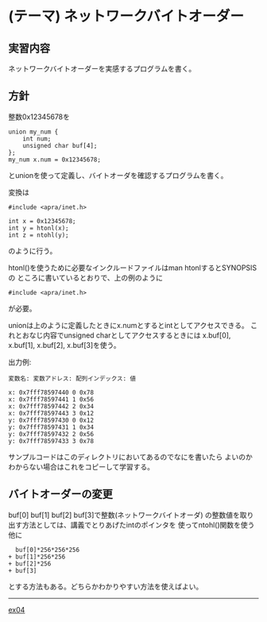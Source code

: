 (テーマ) ネットワークバイトオーダー 
===================================

実習内容
--------
ネットワークバイトオーダーを実感するプログラムを書く。

方針
----

整数0x12345678を

    union my_num {
        int num;
        unsigned char buf[4];
    };
    my_num x.num = 0x12345678;

とunionを使って定義し、バイトオーダを確認するプログラムを書く。

変換は

    #include <apra/inet.h>
    
    int x = 0x12345678;
    int y = htonl(x);
    int z = ntohl(y);

のように行う。

htonl()を使うために必要なインクルードファイルはman htonlするとSYNOPSISの
ところに書いているとおりで、上の例のように

    #include <apra/inet.h>

が必要。

unionは上のように定義したときにx.numとするとintとしてアクセスできる。
これとおなじ内容でunsigned charとしてアクセスするときには
x.buf[0], x.buf[1], x.buf[2], x.buf[3]を使う。

出力例:

    変数名: 変数アドレス: 配列インデックス: 値
    
    x: 0x7fff78597440 0 0x78
    x: 0x7fff78597441 1 0x56
    x: 0x7fff78597442 2 0x34
    x: 0x7fff78597443 3 0x12
    y: 0x7fff78597430 0 0x12
    y: 0x7fff78597431 1 0x34
    y: 0x7fff78597432 2 0x56
    y: 0x7fff78597433 3 0x78

サンプルコードはこのディレクトリにおいてあるのでなにを書いたら
よいのかわからない場合はこれをコピーして学習する。

バイトオーダーの変更
--------------------

buf[0] buf[1] buf[2] buf[3]で整数(ネットワークバイトオーダ)
の整数値を取り出す方法としては、講義でとりあげたintのポインタを
使ってntohl()関数を使う他に

```
  buf[0]*256*256*256
+ buf[1]*256*256
+ buf[2]*256
+ buf[3]
```

とする方法もある。どちらかわかりやすい方法を使えばよい。

---

[ex04](../ex04/)
